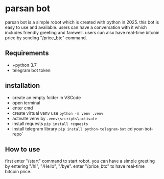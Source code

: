 # parsan bot
parsan bot is a simple robot which is created with python in 2025.
this bot is easy to use and available.
users can have a conversation with it which includes friendly greeting and farewell.
users can also have real-time bitcoin price by sending "/price_btc" command.
## Requirements
- +python 3.7
- telegram bot token
## installation
- create an empty folder in VSCode
- open terminal
- enter cmd
- create virtual venv use `python -m venv .venv`
- activate venv by `.venv\srcripts\activate`
- install requests `pip install requests`
- install telegram library `pip install python-telegram-bot`
cd your-bot-repo`
## How to use
first enter "/start" command to start robot.
you can have a simple greeting by entering "/hi", "/Hello", "/bye".
enter "/price_btc" to have real-time bitcoin price.